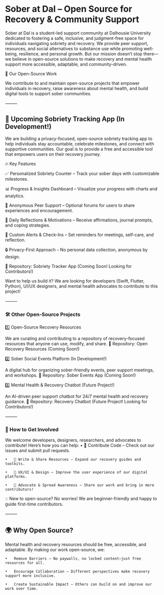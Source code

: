 # Sober at Dal – Open Source for Recovery & Community Support

Sober at Dal is a student-led support community at Dalhousie University dedicated to fostering a safe, inclusive, and judgment-free space for individuals navigating sobriety and recovery. We provide peer support, resources, and social alternatives to substance use while promoting well-being, resilience, and personal growth. But our mission doesn’t stop there—we believe in open-source solutions to make recovery and mental health support more accessible, adaptable, and community-driven.

🚀 Our Open-Source Work

We contribute to and maintain open-source projects that empower individuals in recovery, raise awareness about mental health, and build digital tools to support sober communities.

⸻

## 📱 Upcoming Sobriety Tracking App (In Development!)

We are building a privacy-focused, open-source sobriety tracking app to help individuals stay accountable, celebrate milestones, and connect with supportive communities. Our goal is to provide a free and accessible tool that empowers users on their recovery journey.

🔥 Key Features

✅ Personalized Sobriety Counter – Track your sober days with customizable milestones.

📊 Progress & Insights Dashboard – Visualize your progress with charts and analytics.

💬 Anonymous Peer Support – Optional forums for users to share experiences and encouragement.

📅 Daily Reflections & Motivations – Receive affirmations, journal prompts, and coping strategies.

🔔 Custom Alerts & Check-Ins – Set reminders for meetings, self-care, and reflection.

🔒 Privacy-First Approach – No personal data collection, anonymous by design.

🔗 Repository: Sobriety Tracker App (Coming Soon! Looking for Contributors!)

Want to help us build it? We are looking for developers (Swift, Flutter, Python), UI/UX designers, and mental health advocates to contribute to this project!

⸻

### 🛠️ Other Open-Source Projects

1️⃣ Open-Source Recovery Resources

We are curating and contributing to a repository of recovery-focused resources that anyone can use, modify, and share.
🔗 Repository: Open Recovery Resources (Coming Soon!)

2️⃣ Sober Social Events Platform (In Development!)

A digital hub for organizing sober-friendly events, peer support meetings, and workshops.
🔗 Repository: Sober Events App (Coming Soon!)

3️⃣ Mental Health & Recovery Chatbot (Future Project!)

An AI-driven peer support chatbot for 24/7 mental health and recovery guidance.
🔗 Repository: Recovery Chatbot (Future Project! Looking for Contributors!)

⸻

### 👥 How to Get Involved

We welcome developers, designers, researchers, and advocates to contribute! Here’s how you can help:
	•	📌 Contribute Code – Check out our issues and submit pull requests.
 
	•	📝 Write & Share Resources – Expand our recovery guides and toolkits.
 
	•	🎨 UX/UI & Design – Improve the user experience of our digital platforms.
 
	•	📣 Advocate & Spread Awareness – Share our work and bring in more contributors!

💡 New to open-source? No worries! We are beginner-friendly and happy to guide first-time contributors.

⸻

## 🌍 Why Open Source?

Mental health and recovery resources should be free, accessible, and adaptable. By making our work open-source, we:

	•	Remove Barriers – No paywalls, no locked content—just free resources for all.
 
	•	Encourage Collaboration – Different perspectives make recovery support more inclusive.
 
	•	Create Sustainable Impact – Others can build on and improve our work over time.
